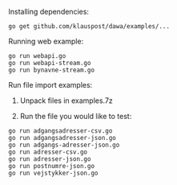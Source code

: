 
Installing dependencies:

```go get github.com/klauspost/dawa/examples/...```


Running web example:
```
go run webapi.go
go run webapi-stream.go
go run bynavne-stream.go
```
Run file import examples:

1) Unpack files in examples.7z

2) Run the file you would like to test:
```
go run adgangsadresser-csv.go
go run adgangsadresser-json.go
go run adgangs-adresser-json.go
go run adresser-csv.go
go run adresser-json.go
go run postnumre-json.go
go run vejstykker-json.go
```